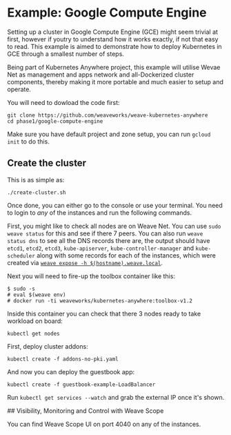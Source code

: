 # Example: Google Compute Engine

Setting up a cluster in Google Compute Engine (GCE) might seem trivial at first, however
if youtry to understand how it works exactly, if not that easy to read. This example is
aimed to demonstrate how to deploy Kubernetes in GCE through a smallest number of steps.

Being part of Kubernetes Anywhere project, this example will utilise Wevae Net as management
and apps network and all-Dockerized cluster components, thereby making it more portable
and much easier to setup and operate.

You will need to dowload the code first:
```
git clone https://github.com/weaveworks/weave-kubernetes-anywhere
cd phase1/google-compute-engine
```

Make sure you have default project and zone setup, you can run `gcloud init` to do this.

## Create the cluster

This is as simple as:
```
./create-cluster.sh
```

Once done, you can either go to the console or use your terminal. You need to login to
_any_ of the instances and run the following commands.

First, you might like to check all nodes are on Weave Net. You can use `sudo weave status`
for this and see if there 7 peers. You can also run `weave status dns` to see all the DNS
records there are, the output should have `etcd1`, `etcd2`, `etcd3`, `kube-apiserver`,
`kube-controller-manager` and `kube-scheduler` along with some records for each of the
instances, which were created via [`weave expose -h $(hostname).weave.local`][weave_expose].

[weave_expose]: https://github.com/weaveworks/weave-kubernetes-anywhere/blob/1b6b29fc17d11a66007b572b5ee1d57677515c26/examples/google-compute-engine/provision.sh#L43

Next you will need to fire-up the toolbox container like this:
```
$ sudo -s
# eval $(weave env)
# docker run -ti weaveworks/kubernetes-anywhere:toolbox-v1.2
```

Inside this container you can check that there 3 nodes ready to take workload on board:
```
kubectl get nodes
```

First, deploy cluster addons:
```
kubectl create -f addons-no-pki.yaml
```

And now you can deploy the guestbook app:
```
kubectl create -f guestbook-example-LoadBalancer
```

Run `kubectl get services --watch` and grab the external IP once it's shown.

## Visibility, Monitoring and Control with Weave Scope

You can find Weave Scope UI on port 4040 on any of the instances.
